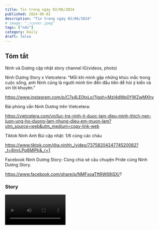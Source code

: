 ```yaml
---
title: Tin trong ngày 02/06/2024
published: 2024-06-02
description: "Tin trong ngày 02/06/2024"
# image: "./cover.jpeg"
tags: ["nds"]
category: Daily
draft: false
---
```


## Tóm tắt

Ninh và Dương cập nhật story channel IG(videos, photo)

Ninh Dương Story x Vietcetera: "Mỗi khi mình gặp những khúc mắc trong cuộc sống, anh Ninh cũng là người mình tìm đến đầu tiên để hỏi ý kiến và xin lời khuyên."

https://www.instagram.com/p/C7s4LE0txLo/?igsh=MzI4dWp0YWZwMXhv

Bài phỏng vấn Ninh Dương trên Vietcetera: 

https://vietcetera.com/vn/luc-tre-ninh-it-duoc-lam-dieu-minh-thich-nen-luon-ung-ho-duong-lam-nhung-dieu-em-muon-lam?utm_source=web&utm_medium=copy-link-web

Tiktok Ninh Anh Bùi cập nhật: 1/6 cùng các cháu

https://www.tiktok.com/@a.ninhh_/video/7375820424774520082?_t=8mrLPp6MlPk&_r=1

Facebook Ninh Dương Story: Cùng chia sẻ câu chuyện Pride cùng Ninh Dương Story. 

https://www.facebook.com/share/p/NMFxoaTftRW69jSX/?


### Story 

<video width="200" controls>
  <source src="https://github.com/ninhduongsummary/ninhduongsummary/assets/174809384/77a1f391-c642-4277-8694-84eaad95ef78" type="video/mp4">
</video>




